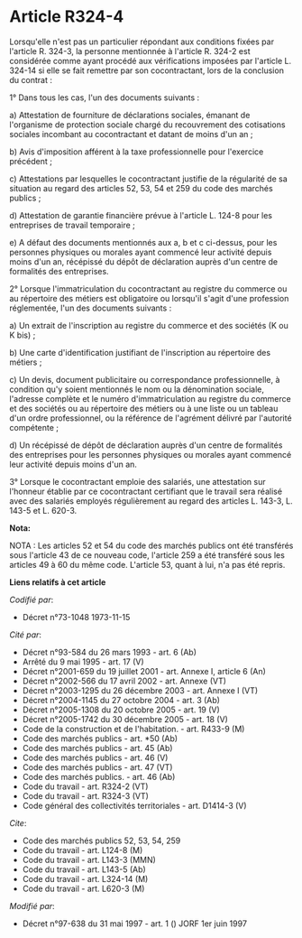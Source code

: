 # Article R324-4

Lorsqu'elle n'est pas un particulier répondant aux conditions fixées par l'article R. 324-3, la personne mentionnée à
l'article R. 324-2 est considérée comme ayant procédé aux vérifications imposées par l'article L. 324-14 si elle se fait
remettre par son cocontractant, lors de la conclusion du contrat :

1° Dans tous les cas, l'un des documents suivants :

a) Attestation de fourniture de déclarations sociales, émanant de l'organisme de protection sociale chargé du recouvrement
des cotisations sociales incombant au cocontractant et datant de moins d'un an ;

b) Avis d'imposition afférent à la taxe professionnelle pour l'exercice précédent ;

c) Attestations par lesquelles le cocontractant justifie de la régularité de sa situation au regard des articles 52, 53, 54
et 259 du code des marchés publics ;

d) Attestation de garantie financière prévue à l'article L. 124-8 pour les entreprises de travail temporaire ;

e) A défaut des documents mentionnés aux a, b et c ci-dessus, pour les personnes physiques ou morales ayant commencé leur
activité depuis moins d'un an, récépissé du dépôt de déclaration auprès d'un centre de formalités des entreprises.

2° Lorsque l'immatriculation du cocontractant au registre du commerce ou au répertoire des métiers est obligatoire ou
lorsqu'il s'agit d'une profession réglementée, l'un des documents suivants :

a) Un extrait de l'inscription au registre du commerce et des sociétés (K ou K bis) ;

b) Une carte d'identification justifiant de l'inscription au répertoire des métiers ;

c) Un devis, document publicitaire ou correspondance professionnelle, à condition qu'y soient mentionnés le nom ou la
dénomination sociale, l'adresse complète et le numéro d'immatriculation au registre du commerce et des sociétés ou au
répertoire des métiers ou à une liste ou un tableau d'un ordre professionnel, ou la référence de l'agrément délivré par
l'autorité compétente ;

d) Un récépissé de dépôt de déclaration auprès d'un centre de formalités des entreprises pour les personnes physiques ou
morales ayant commencé leur activité depuis moins d'un an.

3° Lorsque le cocontractant emploie des salariés, une attestation sur l'honneur établie par ce cocontractant certifiant que
le travail sera réalisé avec des salariés employés régulièrement au regard des articles L. 143-3, L. 143-5 et L. 620-3.

**Nota:**

NOTA : Les articles 52 et 54 du code des marchés publics ont été transférés sous l'article 43 de ce nouveau code, l'article
259 a été transféré sous les articles 49 à 60 du même code. L'article 53, quant à lui, n'a pas été repris.

**Liens relatifs à cet article**

_Codifié par_:

  - Décret n°73-1048 1973-11-15

_Cité par_:

  - Décret n°93-584 du 26 mars 1993 - art. 6 (Ab)
  - Arrêté du 9 mai 1995 - art. 17 (V)
  - Décret n°2001-659 du 19 juillet 2001 - art. Annexe I, article 6 (An)
  - Décret n°2002-566 du 17 avril 2002 - art. Annexe (VT)
  - Décret n°2003-1295 du 26 décembre 2003 - art. Annexe I (VT)
  - Décret n°2004-1145 du 27 octobre 2004 - art. 3 (Ab)
  - Décret n°2005-1308 du 20 octobre 2005 - art. 19 (V)
  - Décret n°2005-1742 du 30 décembre 2005 - art. 18 (V)
  - Code de la construction et de l'habitation. - art. R433-9 (M)
  - Code des marchés publics - art. *50 (Ab)
  - Code des marchés publics - art. 45 (Ab)
  - Code des marchés publics - art. 46 (V)
  - Code des marchés publics - art. 47 (VT)
  - Code des marchés publics. - art. 46 (Ab)
  - Code du travail - art. R324-2 (VT)
  - Code du travail - art. R324-3 (VT)
  - Code général des collectivités territoriales - art. D1414-3 (V)

_Cite_:

  - Code des marchés publics 52, 53, 54, 259
  - Code du travail - art. L124-8 (M)
  - Code du travail - art. L143-3 (MMN)
  - Code du travail - art. L143-5 (Ab)
  - Code du travail - art. L324-14 (M)
  - Code du travail - art. L620-3 (M)

_Modifié par_:

  - Décret n°97-638 du 31 mai 1997 - art. 1 () JORF 1er juin 1997
